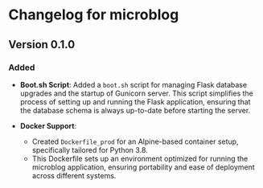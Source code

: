 # Changelog for microblog

## Version 0.1.0

### Added

- **Boot.sh Script**: Added a `boot.sh` script for managing Flask database upgrades and the startup of Gunicorn server. This script simplifies the process of setting up and running the Flask application, ensuring that the database schema is always up-to-date before starting the server.

- **Docker Support**:
  - Created `Dockerfile_prod` for an Alpine-based container setup, specifically tailored for Python 3.8.
  - This Dockerfile sets up an environment optimized for running the microblog application, ensuring portability and ease of deployment across different systems.
